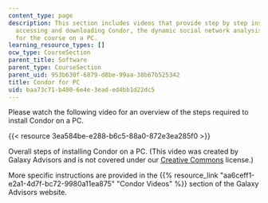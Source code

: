 ```yaml
---
content_type: page
description: This section includes videos that provide step by step instructions on
  accessing and downloading Condor, the dynamic social network analysis software required
  for the course on a PC.
learning_resource_types: []
ocw_type: CourseSection
parent_title: Software
parent_type: CourseSection
parent_uid: 953b630f-6879-d8be-99aa-38b67b525342
title: Condor for PC
uid: baa73c71-b400-6e4e-3ead-ed4bb1d22dc5
---
```


Please watch the following video for an overview of the steps required to install Condor on a PC.

{{< resource 3ea584be-e288-b6c5-88a0-872e3ea285f0 >}}

Overall steps of installing Condor on a PC. (This video was created by Galaxy Advisors and is not covered under our [Creative Commons](/terms/#cc) license.)

More specific instructions are provided in the {{% resource_link "aa6ceff1-e2a1-4d7f-bc72-9980a11ea875" "Condor Videos" %}} section of the Galaxy Advisors website.